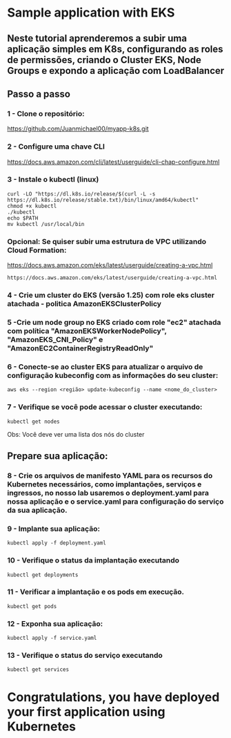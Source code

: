 # Sample application with EKS 

Neste tutorial aprenderemos a subir uma aplicação simples em K8s, configurando as roles de permissões, criando o Cluster EKS, Node Groups e expondo a aplicação com LoadBalancer
---

## Passo a passo

### 1 - Clone o repositório: 
https://github.com/Juanmichael00/myapp-k8s.git

### 2 - Configure uma chave CLI
https://docs.aws.amazon.com/cli/latest/userguide/cli-chap-configure.html

### 3 - Instale o kubectl  (linux)
```
curl -LO "https://dl.k8s.io/release/$(curl -L -s https://dl.k8s.io/release/stable.txt)/bin/linux/amd64/kubectl"
chmod +x kubectl
./kubectl
echo $PATH
mv kubectl /usr/local/bin
```
### Opcional: Se quiser subir uma estrutura de VPC utilizando Cloud Formation:
https://docs.aws.amazon.com/eks/latest/userguide/creating-a-vpc.html

```
https://docs.aws.amazon.com/eks/latest/userguide/creating-a-vpc.html
```
### 4 - Crie um cluster do EKS (versão 1.25) com role eks cluster atachada - politica AmazonEKSClusterPolicy

### 5 -Crie um node group no EKS criado com role "ec2" atachada com política "AmazonEKSWorkerNodePolicy", "AmazonEKS_CNI_Policy" e "AmazonEC2ContainerRegistryReadOnly"

### 6 - Conecte-se ao cluster EKS para atualizar o arquivo de configuração kubeconfig com as informações do seu cluster:
```
aws eks --region <região> update-kubeconfig --name <nome_do_cluster> 
```
### 7 - Verifique se você pode acessar o cluster executando:
```
kubectl get nodes
```
Obs: Você deve ver uma lista dos nós do cluster

## Prepare sua aplicação:

### 8 - Crie os arquivos de manifesto YAML para os recursos do Kubernetes necessários, como implantações, serviços e ingressos, no nosso lab usaremos o deployment.yaml para nossa aplicação e o service.yaml para configuração do serviço da sua aplicação.

### 9 - Implante sua aplicação:
```
kubectl apply -f deployment.yaml 
```
### 10 - Verifique o status da implantação executando 
```
kubectl get deployments 
```
### 11 - Verificar a implantação e os pods em execução.
```
kubectl get pods
```
### 12 - Exponha sua aplicação:
```
kubectl apply -f service.yaml 
```
### 13 - Verifique o status do serviço executando 
```
kubectl get services
```

# Congratulations, you have deployed your first application using Kubernetes